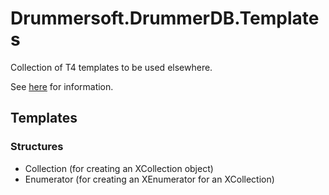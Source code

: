 ﻿# Drummersoft.DrummerDB.Templates

Collection of T4 templates to be used elsewhere.

See [here](https://docs.microsoft.com/en-us/visualstudio/modeling/design-time-code-generation-by-using-t4-text-templates?view=vs-2022) for information.

## Templates

### Structures

- Collection (for creating an XCollection object)
- Enumerator (for creating an XEnumerator for an XCollection)